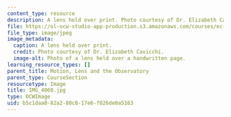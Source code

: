 ```yaml
---
content_type: resource
description: A lens held over print. Photo courtesy of Dr. Elizabeth Cavicchi.
file: https://ol-ocw-studio-app-production.s3.amazonaws.com/courses/ec-050-recreate-experiments-from-history-inform-the-future-from-the-past-galileo-january-iap-2010/b5c1daa082a280c817e6f026de0a5163_IMG_4060.jpg
file_type: image/jpeg
image_metadata:
  caption: A lens held over print.
  credit: Photo courtesy of Dr. Elizabeth Cavicchi.
  image-alt: Photo of a lens held over a handwritten page.
learning_resource_types: []
parent_title: Motion, Lens and the Observatory
parent_type: CourseSection
resourcetype: Image
title: IMG_4060.jpg
type: OCWImage
uid: b5c1daa0-82a2-80c8-17e6-f026de0a5163
---
```

